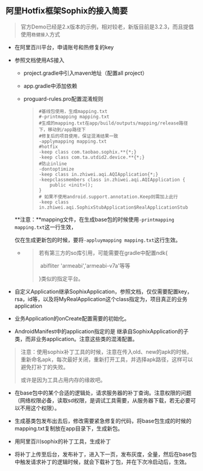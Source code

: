 ## 阿里Hotfix框架Sophix的接入简要

> 官方Demo已经是2.x版本的示例，相对较老，新版目前是3.2.3，而且提倡使用`稳健接入`方式

- 在阿里百川平台，申请账号和热修复的key

- 参照文档使用AS接入

  - project.gradle中引入maven地址（配置all project）

  - app.gradle中添加依赖

  - proguard-rules.pro配置混淆规则

    > ```properties
    > #基线包使用，生成mapping.txt
    > #-printmapping mapping.txt
    > #生成的mapping.txt在app/build/outputs/mapping/release路径下，移动到/app路径下
    > #修复后的项目使用，保证混淆结果一致
    > -applymapping mapping.txt
    > #hotfix
    > -keep class com.taobao.sophix.**{*;}
    > -keep class com.ta.utdid2.device.**{*;}
    > #防止inline
    > -dontoptimize
    > -keep class in.zhiwei.aqi.AQIApplication{*;}
    > -keepclassmembers class in.zhiwei.aqi.AQIApplication {
    >     public <init>();
    > }
    > # 如果不使用android.support.annotation.Keep则需加上此行
    > -keep class in.zhiwei.aqi.SophixStubApplication$RealApplicationStub
    > ```

  **注意：**mapping文件，在生成base包的时候使用`-printmapping mapping.txt`这一行生效，

  仅在生成更新包的时候，要将`-appluymapping mapping.txt`这行生效。

  - > 若有第三方的so库引用，可能需要在gradle中配置ndk{
    >
    > ​	abifliter 'armeabi','armeabi-v7a'等等
    >
    > }类似的指定平台。

- 自定义Application继承SophixApplication，参照文档，仅仅需要配置key，rsa，id等，以及将MyRealApplication这个class指定为，项目真正的业务application

- 业务Application的onCreate配置需要的初始化。

- AndroidManifest中的application指定的是 继承自SophixApplication的子类，而非业务application。注意这些类的混淆配置。

>  注意：使用sophix补丁工具的时候，注意在传入old、new的apk的时候，重新命名apk，每次最好关闭，重新打开工具，并选择apk路径，这样可以避免打补丁的失败。
>
> 或许是因为工具占用内存的缘故吧。



- 在base包中的某个合适的逻辑处，请求服务器的补丁查询。注意权限的问题（网络权限必备，读取sd权限，是调试工具需要，从服务器下载，若无必要可以不用这个权限）。

- 生成基类包发布出去后，修改需要紧急修复的代码，将base包生成的时候的mapping.txt复制放在app目录下，生成新包。

- 用阿里百川sophix的补丁工具，生成补丁

- 将补丁上传至后台，发布补丁，进入下一页，发布灰度，全量，然后在base包中触发请求补丁的逻辑时候，就会下载补丁包，并在下次冷启动后，生效。